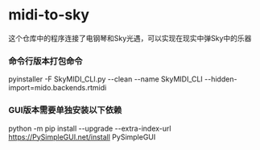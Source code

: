 # midi-to-sky
这个仓库中的程序连接了电钢琴和Sky光遇，可以实现在现实中弹Sky中的乐器


### 命令行版本打包命令
pyinstaller -F SkyMIDI_CLI.py --clean --name SkyMIDI_CLI   --hidden-import=mido.backends.rtmidi

### GUI版本需要单独安装以下依赖
python -m pip install --upgrade --extra-index-url https://PySimpleGUI.net/install PySimpleGUI